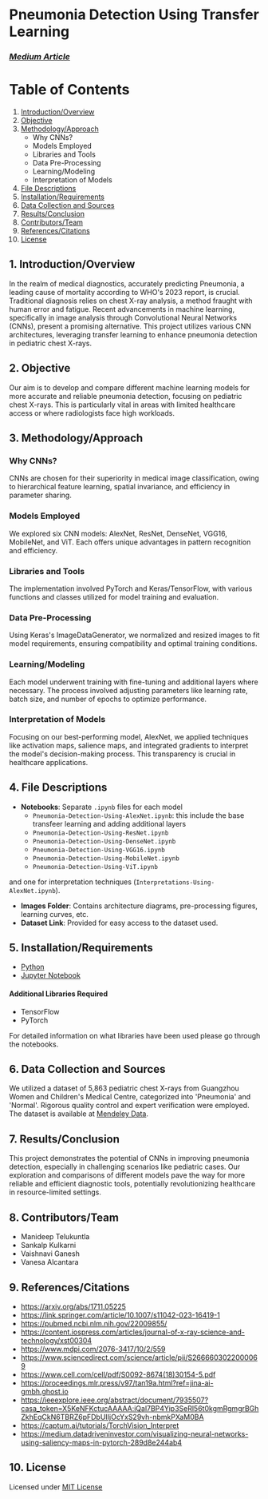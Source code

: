 # Pneumonia Detection Using Transfer Learning

### *[Medium Article](https://medium.com/@manideeptelukuntla/pneumonia-detection-using-transfer-learning-27275ce15148)*

# Table of Contents
1. [Introduction/Overview](#1-introductionoverview)
2. [Objective](#2-objective)
3. [Methodology/Approach](#3-methodologyapproach)
   - Why CNNs?
   - Models Employed
   - Libraries and Tools
   - Data Pre-Processing
   - Learning/Modeling
   - Interpretation of Models
4. [File Descriptions](#4-file-descriptions)
5. [Installation/Requirements](#5-installationrequirements)
6. [Data Collection and Sources](#6-data-collection-and-sources)
7. [Results/Conclusion](#7-resultsconclusion)
8. [Contributors/Team](#8-contributorsteam)
9. [References/Citations](#9-referencescitations)
10. [License](#10-license)

## 1. Introduction/Overview
In the realm of medical diagnostics, accurately predicting Pneumonia, a leading cause of mortality according to WHO's 2023 report, is crucial. Traditional diagnosis relies on chest X-ray analysis, a method fraught with human error and fatigue. Recent advancements in machine learning, specifically in image analysis through Convolutional Neural Networks (CNNs), present a promising alternative. This project utilizes various CNN architectures, leveraging transfer learning to enhance pneumonia detection in pediatric chest X-rays.

## 2. Objective
Our aim is to develop and compare different machine learning models for more accurate and reliable pneumonia detection, focusing on pediatric chest X-rays. This is particularly vital in areas with limited healthcare access or where radiologists face high workloads.

## 3. Methodology/Approach
### Why CNNs?
CNNs are chosen for their superiority in medical image classification, owing to hierarchical feature learning, spatial invariance, and efficiency in parameter sharing.

### Models Employed
We explored six CNN models: AlexNet, ResNet, DenseNet, VGG16, MobileNet, and ViT. Each offers unique advantages in pattern recognition and efficiency.

### Libraries and Tools
The implementation involved PyTorch and Keras/TensorFlow, with various functions and classes utilized for model training and evaluation.

### Data Pre-Processing
Using Keras's ImageDataGenerator, we normalized and resized images to fit model requirements, ensuring compatibility and optimal training conditions.

### Learning/Modeling
Each model underwent training with fine-tuning and additional layers where necessary. The process involved adjusting parameters like learning rate, batch size, and number of epochs to optimize performance.

### Interpretation of Models
Focusing on our best-performing model, AlexNet, we applied techniques like activation maps, salience maps, and integrated gradients to interpret the model's decision-making process. This transparency is crucial in healthcare applications.

## 4. File Descriptions
- **Notebooks**: Separate `.ipynb` files for each model
  - `Pneumonia-Detection-Using-AlexNet.ipynb`: this include the base transfeer learning and adding additional layers
  - `Pneumonia-Detection-Using-ResNet.ipynb`
  - `Pneumonia-Detection-Using-DenseNet.ipynb`
  - `Pneumonia-Detection-Using-VGG16.ipynb`
  - `Pneumonia-Detection-Using-MobileNet.ipynb`
  - `Pneumonia-Detection-Using-ViT.ipynb`
    
and one for interpretation techniques (`Interpretations-Using-AlexNet.ipynb`).
- **Images Folder**: Contains architecture diagrams, pre-processing figures, learning curves, etc.
- **Dataset Link**: Provided for easy access to the dataset used.

## 5. Installation/Requirements
- [Python](https://www.python.org/downloads/)
- [Jupyter Notebook](https://jupyter.org/install)
#### Additional Libraries Required
- TensorFlow
- PyTorch

For detailed information on what libraries have been used please go through the notebooks.

## 6. Data Collection and Sources
We utilized a dataset of 5,863 pediatric chest X-rays from Guangzhou Women and Children's Medical Centre, categorized into 'Pneumonia' and 'Normal'. Rigorous quality control and expert verification were employed. The dataset is available at [Mendeley Data](https://data.mendeley.com/datasets/rscbjbr9sj/2).

## 7. Results/Conclusion
This project demonstrates the potential of CNNs in improving pneumonia detection, especially in challenging scenarios like pediatric cases. Our exploration and comparisons of different models pave the way for more reliable and efficient diagnostic tools, potentially revolutionizing healthcare in resource-limited settings.

## 8. Contributors/Team
- Manideep Telukuntla
- Sankalp Kulkarni
- Vaishnavi Ganesh
- Vanesa Alcantara

## 9. References/Citations
  - https://arxiv.org/abs/1711.05225
  - https://link.springer.com/article/10.1007/s11042-023-16419-1
  - https://pubmed.ncbi.nlm.nih.gov/22009855/
  - https://content.iospress.com/articles/journal-of-x-ray-science-and-technology/xst00304
  - https://www.mdpi.com/2076-3417/10/2/559
  - https://www.sciencedirect.com/science/article/pii/S2666603022000069
  - https://www.cell.com/cell/pdf/S0092-8674(18)30154-5.pdf
  - https://proceedings.mlr.press/v97/tan19a.html?ref=jina-ai-gmbh.ghost.io
  - https://ieeexplore.ieee.org/abstract/document/7935507?casa_token=X5KeNFKctucAAAAA:iQal7BP4Yip3SeRl56t0kgmRgmgrBGhZkhEqCkN6TBRZ6pFDbUIIjOcYxS29vh-nbmkPXaM0BA
  - https://captum.ai/tutorials/TorchVision_Interpret
  - https://medium.datadriveninvestor.com/visualizing-neural-networks-using-saliency-maps-in-pytorch-289d8e244ab4

## 10. License
Licensed under [MIT License](https://github.com/ManideepTelukuntla/InvestigateTMDBMovieData/blob/master/LICENSE)

